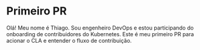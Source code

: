 # Primeiro PR

Olá! Meu nome é Thiago. Sou engenheiro DevOps e estou participando do onboarding de contribuidores do Kubernetes. Este é meu primeiro PR para acionar o CLA e entender o fluxo de contribuição.
